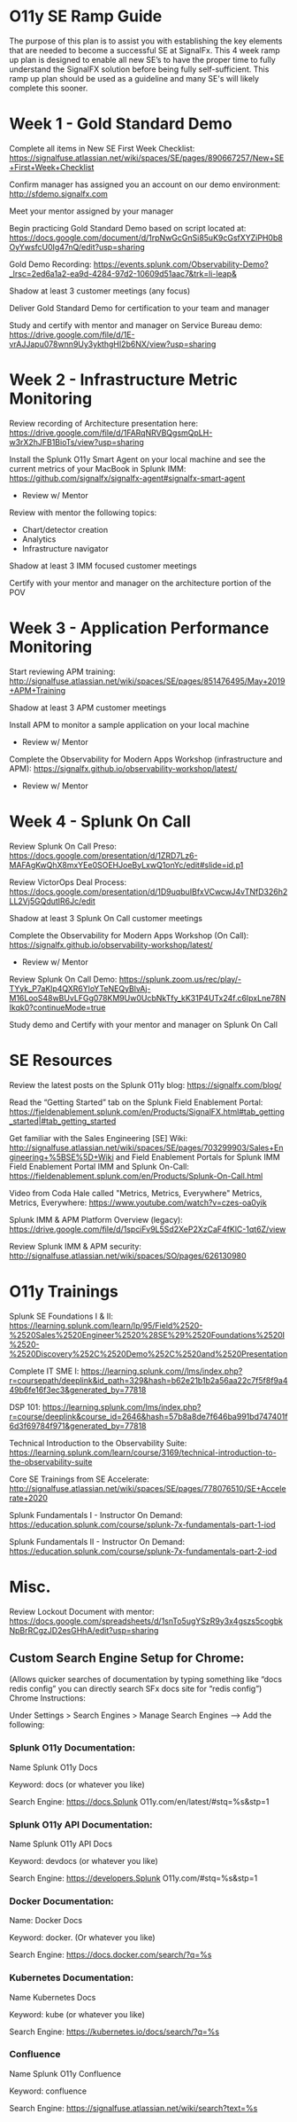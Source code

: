 # O11y SE Ramp Guide
The purpose of this plan is to assist you with establishing the key elements that are needed to become a successful SE at SignalFx.  This 4 week ramp up plan is designed to enable all new SE’s to have the proper time to fully understand the SignalFX solution before being fully self-sufficient.  This ramp up plan should be used as a guideline and many SE's will likely complete this sooner.

# Week 1 - Gold Standard Demo
Complete all items in New SE First Week Checklist: https://signalfuse.atlassian.net/wiki/spaces/SE/pages/890667257/New+SE+First+Week+Checklist

Confirm manager has assigned you an account on our demo environment: http://sfdemo.signalfx.com

Meet your mentor assigned by your manager 

Begin practicing Gold Standard Demo based on script located at: https://docs.google.com/document/d/1rpNwGcGnSi85uK9cGsfXYZiPH0b8OyYwsfcU0Ig47nQ/edit?usp=sharing

Gold Demo Recording: https://events.splunk.com/Observability-Demo?_lrsc=2ed6a1a2-ea9d-4284-97d2-10609d51aac7&trk=li-leap&

Shadow at least 3 customer meetings (any focus)

Deliver Gold Standard Demo for certification to your team and manager

Study and certify with mentor and manager on Service Bureau demo: https://drive.google.com/file/d/1E-vrAJJapu078wnn9Uy3ykthgHI2b6NX/view?usp=sharing

# Week 2 - Infrastructure Metric Monitoring
Review recording of Architecture presentation here: https://drive.google.com/file/d/1FARqNRVBQgsmQpLH-w3rX2hJFB1BioTs/view?usp=sharing 

Install the Splunk O11y Smart Agent on your local machine and see the current metrics of your MacBook in Splunk IMM: https://github.com/signalfx/signalfx-agent#signalfx-smart-agent
- Review w/ Mentor

Review with mentor the following topics:
- Chart/detector creation
- Analytics
- Infrastructure navigator

Shadow at least 3 IMM focused customer meetings

Certify with your mentor and manager on the architecture portion of the POV

# Week 3 - Application Performance Monitoring
Start reviewing APM training:  http://signalfuse.atlassian.net/wiki/spaces/SE/pages/851476495/May+2019+APM+Training

Shadow at least 3 APM customer meetings

Install APM to monitor a sample application on your local machine
- Review w/ Mentor

Complete the Observability for Modern Apps Workshop (infrastructure and APM): https://signalfx.github.io/observability-workshop/latest/
- Review w/ Mentor

# Week 4 - Splunk On Call
Review Splunk On Call Preso: https://docs.google.com/presentation/d/1ZRD7Lz6-MAFAgKwQhX8mxYEe0SOEHJoeByLxwQ1onYc/edit#slide=id.p1

Review VictorOps Deal Process: https://docs.google.com/presentation/d/1D9uqbuIBfxVCwcwJ4vTNfD326h2LL2Vj5GQdutIR6Jc/edit

Shadow at least 3 Splunk On Call customer meetings

Complete the Observability for Modern Apps Workshop (On Call): https://signalfx.github.io/observability-workshop/latest/
- Review w/ Mentor

Review Splunk On Call Demo: https://splunk.zoom.us/rec/play/-TYyk_P7aKlp4QXR6YloYTeNEQyBlvAj-M16LooS48wBUvLFGg078KM9Uw0UcbNkTfy_kK31P4UTx24f.c6IpxLne78NIkqk0?continueMode=true

Study demo and Certify with your mentor and manager on Splunk On Call


# SE Resources
Review the latest posts on the Splunk O11y blog: https://signalfx.com/blog/

Read the “Getting Started” tab on the Splunk Field Enablement Portal: https://fieldenablement.splunk.com/en/Products/SignalFX.html#tab_getting_started|#tab_getting_started

Get familiar with the Sales Engineering [SE] Wiki: http://signalfuse.atlassian.net/wiki/spaces/SE/pages/703299903/Sales+Engineering+%5BSE%5D+Wiki and Field Enablement Portals for Splunk IMM Field Enablement Portal IMM and Splunk On-Call: https://fieldenablement.splunk.com/en/Products/Splunk-On-Call.html

Video from Coda Hale called "Metrics, Metrics, Everywhere" Metrics, Metrics, Everywhere: https://www.youtube.com/watch?v=czes-oa0yik

Splunk IMM & APM Platform Overview (legacy): https://drive.google.com/file/d/1spciFv9L5Sd2XeP2XzCaF4fKlC-1qt6Z/view

Review Splunk IMM & APM security:  http://signalfuse.atlassian.net/wiki/spaces/SO/pages/626130980

# O11y Trainings
Splunk SE Foundations I & II: https://learning.splunk.com/learn/lp/95/Field%2520-%2520Sales%2520Engineer%2520%28SE%29%2520Foundations%2520I%2520-%2520Discovery%252C%2520Demo%252C%2520and%2520Presentation

Complete IT SME I: https://learning.splunk.com//lms/index.php?r=coursepath/deeplink&id_path=329&hash=b62e21b1b2a56aa22c7f5f8f9a449b6fe16f3ec3&generated_by=77818

DSP 101: https://learning.splunk.com/lms/index.php?r=course/deeplink&course_id=2646&hash=57b8a8de7f646ba991bd747401f6d3f69784f971&generated_by=77818

Technical Introduction to the Observability Suite: https://learning.splunk.com/learn/course/3169/technical-introduction-to-the-observability-suite

Core SE Trainings from SE Accelerate: http://signalfuse.atlassian.net/wiki/spaces/SE/pages/778076510/SE+Accelerate+2020

Splunk Fundamentals I - Instructor On Demand: https://education.splunk.com/course/splunk-7x-fundamentals-part-1-iod

Splunk Fundamentals II - Instructor On Demand: https://education.splunk.com/course/splunk-7x-fundamentals-part-2-iod

# Misc.
Review Lockout Document with mentor:  https://docs.google.com/spreadsheets/d/1snTo5ugYSzR9y3x4gszs5cogbkNpBrRCgzJD2esGHhA/edit?usp=sharing

## Custom Search Engine Setup for Chrome:

(Allows quicker searches of documentation by typing something like “docs redis config” you can directly search SFx docs site for “redis config”)
Chrome Instructions:

Under Settings > Search Engines > Manage Search Engines —> Add the following:

### Splunk O11y Documentation:

Name				Splunk O11y Docs

Keyword:			docs (or whatever you like)

Search Engine:	https://docs.Splunk O11y.com/en/latest/#stq=%s&stp=1 

### Splunk O11y API Documentation:

Name				Splunk O11y API Docs

Keyword:			devdocs (or whatever you like)

Search Engine:	https://developers.Splunk O11y.com/#stq=%s&stp=1

### Docker Documentation:

Name:				Docker Docs

Keyword:			docker. (Or whatever you like)

Search Engine:	https://docs.docker.com/search/?q=%s 

### Kubernetes Documentation:

Name				Kubernetes Docs

Keyword:			kube (or whatever you like)

Search Engine:	https://kubernetes.io/docs/search/?q=%s 

### Confluence

Name				Splunk O11y Confluence

Keyword:			confluence

Search Engine:	https://signalfuse.atlassian.net/wiki/search?text=%s
